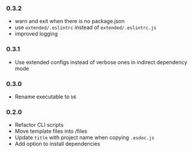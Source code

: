 ### 0.3.2

-   warn and exit when there is no package.json
-   use `extended/.eslintrc` instead of `extended/.eslintrc.js`
-   improved logging

### 0.3.1

-   Use extended configs instead of verbose ones in indirect dependency mode

### 0.3.0

-   Rename executable to `b6`

### 0.2.0

-   Refactor CLI scripts
-   Move template files into /files
-   Update `title` with project name when copying `.esdoc.js`
-   Add option to install dependencies
